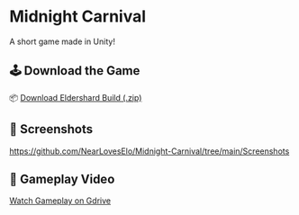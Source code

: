 # Midnight Carnival

A short game made in Unity!

## 🕹️ Download the Game

📦 [Download Eldershard Build (.zip)]( )

## 📸 Screenshots

https://github.com/NearLovesElo/Midnight-Carnival/tree/main/Screenshots

## 🎥 Gameplay Video

[Watch Gameplay on Gdrive](https://youtube.com/your-video-link)
